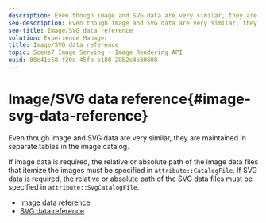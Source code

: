 ```yaml
---
description: Even though image and SVG data are very similar, they are maintained in separate tables in the image catalog.
seo-description: Even though image and SVG data are very similar, they are maintained in separate tables in the image catalog.
seo-title: Image/SVG data reference
solution: Experience Manager
title: Image/SVG data reference
topic: Scene7 Image Serving - Image Rendering API
uuid: 80e41e58-f20e-45fb-b180-28b2c4b30808
---
```


# Image/SVG data reference{#image-svg-data-reference}

Even though image and SVG data are very similar, they are maintained in separate tables in the image catalog.

If image data is required, the relative or absolute path of the image data files that itemize the images must be specified in `attribute::CatalogFile`. If SVG data is required, the relative or absolute path of the SVG data files must be specified in `attribute::SvgCatalogFile`. 

* [Image data reference](c-image-data-reference/c-image-data-reference.md)
* [SVG data reference](c-svg-data-reference/c-svg-data-reference.md)
